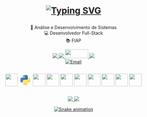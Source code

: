 <div>
<h1 align="center" style="font-weight: bold;">

[![Typing SVG](https://readme-typing-svg.herokuapp.com?font=Fira+Code&size=26&duration=6000&color=F8F8F8&center=true&vCenter=true&width=600&lines=%F0%9F%87%A7%F0%9F%87%B7+Oi%2C+eu+sou+Nathan)](https://git.io/typing-svg)
</div>

<div align="center">

🔗 Análise e Desenvolvimento de Sistemas<br>
💻 Desenvolvedor Full-Stack<br>
📚 FIAP

<a href = "mailto:contato@Nathan-PA/"><img src="https://img.shields.io/badge/Gmail-D14836?style=for-the-badge&logo=gmail&logoColor=white"/>
<a href="https://discord.com/channels/@me guizao#3565" target="_blank"><img src="https://img.shields.io/badge/Discord-7289DA?style=for-the-badge&logo=discord&logoColor=white" target="_blank"/>
<a href = "https://expo.dev/accounts/nathan-pa/snacks" target="_blank"><img src="https://miro.medium.com/max/1400/1*sSxTTLMRuw8-4pUWI0sxGQ.png"  width="74" height="28"/> 
<a href = "https://www.linkedin.com/in/nathan-pa" target="_blank"><img src="https://img.shields.io/badge/-LinkedIn-%230077B5?style=for-the-badge&logo=linkedin&logoColor=white"/>   
<a href="mailto:contato@Nathan-PA/" target="_blank" >
    <img alt="Email" src="https://komarev.com/ghpvc/?username=Nathan-PA&color=blueviolet&style=flat-square"></a>


##

<img src="https://cdn.jsdelivr.net/gh/devicons/devicon/icons/java/java-original.svg" width="40" height="40"/>
<img src="https://raw.githubusercontent.com/devicons/devicon/master/icons/python/python-original.svg" width="40" height="40"/>
<img src="https://cdn.jsdelivr.net/gh/devicons/devicon/icons/android/android-plain.svg" width="40" height="40"/>
<img src="https://cdn.jsdelivr.net/gh/devicons/devicon/icons/mysql/mysql-original.svg" width="40" height="40"/>
<img src="https://cdn.jsdelivr.net/gh/devicons/devicon/icons/react/react-original.svg" width="40" height="40"/>
<img src="https://cdn.jsdelivr.net/gh/devicons/devicon/icons/csharp/csharp-original.svg" width="40" height="40"/>
<img src="https://cdn.jsdelivr.net/gh/devicons/devicon/icons/docker/docker-plain.svg" width="40" height="40"/>      
<img src="https://cdn.jsdelivr.net/gh/devicons/devicon/icons/azure/azure-original.svg" width="40" height="40"/>      
<img src="https://cdn.jsdelivr.net/gh/devicons/devicon/icons/javascript/javascript-plain.svg" width="40" height="40"/> 
<img src="https://cdn.jsdelivr.net/gh/devicons/devicon/icons/arduino/arduino-original.svg" width="40" height="40"/> 
          
        

          


##

<a href="https://github.com/Nathan-PA">
<img height="180em" src="https://github-readme-stats.vercel.app/api/top-langs/?username=Nathan-PA&layout=compact&langs_count=7&theme=dark&include_all_commits=true&count_private=true"/>
<img height="180em" src="https://github-readme-stats.vercel.app/api?username=Nathan-PA&show_icons=true&theme=dark&include_all_commits=true&count_private=true&include_all_commits=true&count_private=true"/>
 
![Snake animation](https://github.com/Nathan-PA/Nathan-PA/blob/output/github-contribution-grid-snake.svg)

